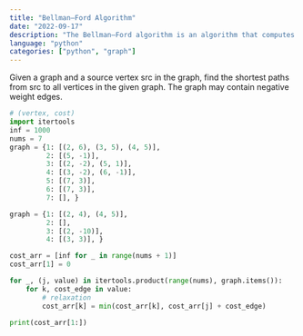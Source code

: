 ```yaml
---
title: "Bellman–Ford Algorithm"
date: "2022-09-17"
description: "The Bellman–Ford algorithm is an algorithm that computes shortest paths from a single source vertex to all of the other vertices in a weighted digraph."
language: "python"
categories: ["python", "graph"]
---
```


Given a graph and a source vertex src in the graph, find the shortest paths from src to all vertices in the given graph. The graph may contain negative weight edges.

```python
# (vertex, cost)
import itertools
inf = 1000
nums = 7
graph = {1: [(2, 6), (3, 5), (4, 5)],
         2: [(5, -1)],
         3: [(2, -2), (5, 1)],
         4: [(3, -2), (6, -1)],
         5: [(7, 3)],
         6: [(7, 3)],
         7: [], }

graph = {1: [(2, 4), (4, 5)],
         2: [],
         3: [(2, -10)],
         4: [(3, 3)], }

cost_arr = [inf for _ in range(nums + 1)]
cost_arr[1] = 0

for _, (j, value) in itertools.product(range(nums), graph.items()):
    for k, cost_edge in value:
        # relaxation
        cost_arr[k] = min(cost_arr[k], cost_arr[j] + cost_edge)

print(cost_arr[1:])
```
